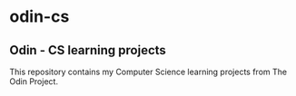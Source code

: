 # odin-cs
## Odin - CS learning projects

This repository contains my Computer Science learning projects from The Odin Project.
